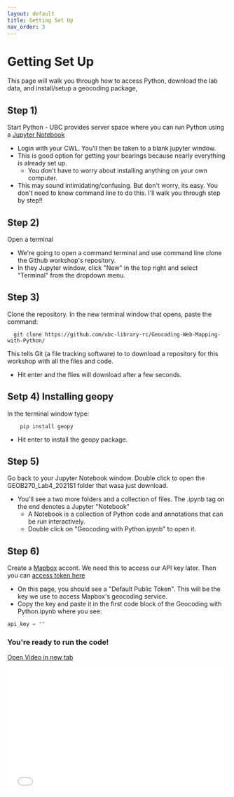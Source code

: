 ```yaml
---
layout: default
title: Getting Set Up
nav_order: 3
---
```


# Getting Set Up

This page will walk you through how to access Python, download the lab data, and install/setup a geocoding package,

## Step 1) 

Start Python - UBC provides server space where you can run Python using a [Jupyter Notebook](https://ubc.syzygy.ca/jupyter)
* Login with your CWL.  You'll then be taken to a blank jupyter window.
* This is good option for getting your bearings because nearly everything is already set up.
  * You don't have to worry about installing anything on your own computer.
* This may sound intimidating/confusing.  But don't worry, its easy.  You don't need to know command line to do this.  I'll walk you through step by step!!

## Step 2)

 Open a terminal
* We're going to open a command terminal and use command line clone the Github workshop's repository.
* In they Jupyter window, click "New" in the top right and select "Terminal" from the dropdown menu.

## Step 3) 

Clone the repository.  In the new terminal window that opens, paste the command:
```
  git clone https://github.com/ubc-library-rc/Geocoding-Web-Mapping-with-Python/
```
This tells Git (a file tracking software) to to download a repository for this workshop with all the files and code.
* Hit enter and the flies will download after a few seconds.

## Setp 4) Installing geopy

In the terminal window type:
```
    pip install geopy
```
* Hit enter to install the geopy package. 

## Step 5)
Go back to your Jupyter Notebook window.  Double click to open the GEOB270_Lab4_2021S1 folder that wasa just download.
* You'll see a two more folders and a collection of files.  The .ipynb tag on the end denotes a Jupyter "Notebook"
  * A Notebook is a collection of Python code and annotations that can be run interactively.
  * Double click on "Geocoding with Python.ipynb" to open it.

## Step 6) 
Create a [Mapbox](https://mapbox.com) accont.  We need this to access our API key later.  Then you can [access token here](https://account.mapbox.com/access-tokens/)
* On this page, you should see a "Default Public Token".  This will be the key we use to access Mapbox's geocoding service.
* Copy the key and paste it in the first code block of the Geocoding with Python.ipynb where you see:
```python 3
api_key = ""
```

### You're ready to run the code!


<a href="SetUp.mp4" target="_blank">Open Video in new tab</a>

<div style="overflow: hidden;
  padding-top: 56.25%;
  position: relative">
  <iframe src="SetUp.mp4" title="Processes" scrolling="no" frameborder="0"
    style="border: 0;
   height: 100%;
   left: 0;
   position: absolute;
   top: 0;
   width: 100%;">
   <p>Your browser does not support iframes.</p>
 </iframe>
</div>


